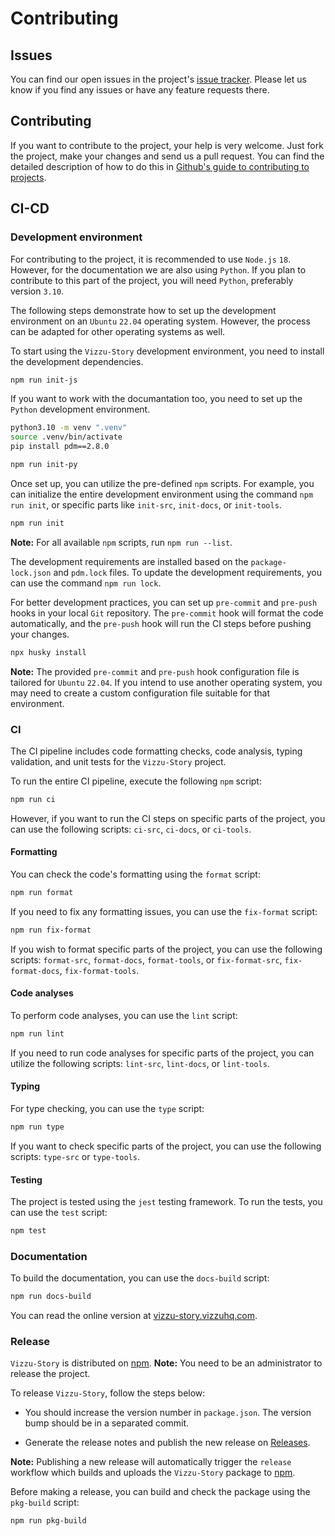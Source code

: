 # Contributing

## Issues

You can find our open issues in the project's
[issue tracker](https://github.com/vizzuhq/vizzu-story-js/issues). Please let us
know if you find any issues or have any feature requests there.

## Contributing

If you want to contribute to the project, your help is very welcome. Just fork
the project, make your changes and send us a pull request. You can find the
detailed description of how to do this in
[Github's guide to contributing to projects](https://docs.github.com/en/get-started/quickstart/contributing-to-projects).

## CI-CD

### Development environment

For contributing to the project, it is recommended to use `Node.js` `18`.
However, for the documentation we are also using `Python`. If you plan to
contribute to this part of the project, you will need `Python`, preferably
version `3.10`.

The following steps demonstrate how to set up the development environment on an
`Ubuntu` `22.04` operating system. However, the process can be adapted for other
operating systems as well.

To start using the `Vizzu-Story` development environment, you need to install
the development dependencies.

```sh
npm run init-js
```

If you want to work with the documantation too, you need to set up the `Python`
development environment.

```sh
python3.10 -m venv ".venv"
source .venv/bin/activate
pip install pdm==2.8.0

npm run init-py
```

Once set up, you can utilize the pre-defined `npm` scripts. For example, you can
initialize the entire development environment using the command `npm run init`,
or specific parts like `init-src`, `init-docs`, or `init-tools`.

```sh
npm run init
```

**Note:** For all available `npm` scripts, run `npm run --list`.

The development requirements are installed based on the `package-lock.json` and
`pdm.lock` files. To update the development requirements, you can use the
command `npm run lock`.

For better development practices, you can set up `pre-commit` and `pre-push`
hooks in your local `Git` repository. The `pre-commit` hook will format the code
automatically, and the `pre-push` hook will run the CI steps before pushing your
changes.

```sh
npx husky install
```

**Note:** The provided `pre-commit` and `pre-push` hook configuration file is
tailored for `Ubuntu` `22.04`. If you intend to use another operating system,
you may need to create a custom configuration file suitable for that
environment.

### CI

The CI pipeline includes code formatting checks, code analysis, typing
validation, and unit tests for the `Vizzu-Story` project.

To run the entire CI pipeline, execute the following `npm` script:

```sh
npm run ci
```

However, if you want to run the CI steps on specific parts of the project, you
can use the following scripts: `ci-src`, `ci-docs`, or `ci-tools`.

#### Formatting

You can check the code's formatting using the `format` script:

```sh
npm run format
```

If you need to fix any formatting issues, you can use the `fix-format` script:

```sh
npm run fix-format
```

If you wish to format specific parts of the project, you can use the following
scripts: `format-src`, `format-docs`, `format-tools`, or `fix-format-src`,
`fix-format-docs`, `fix-format-tools`.

#### Code analyses

To perform code analyses, you can use the `lint` script:

```sh
npm run lint
```

If you need to run code analyses for specific parts of the project, you can
utilize the following scripts: `lint-src`, `lint-docs`, or `lint-tools`.

#### Typing

For type checking, you can use the `type` script:

```sh
npm run type
```

If you want to check specific parts of the project, you can use the following
scripts: `type-src` or `type-tools`.

#### Testing

The project is tested using the `jest` testing framework. To run the tests, you
can use the `test` script:

```sh
npm test
```

### Documentation

To build the documentation, you can use the `docs-build` script:

```sh
npm run docs-build
```

You can read the online version at
[vizzu-story.vizzuhq.com](https://vizzu-story.vizzuhq.com/latest/).

### Release

`Vizzu-Story` is distributed on
[npm](https://www.npmjs.com/package/vizzu-story). **Note:** You need to be an
administrator to release the project.

To release `Vizzu-Story`, follow the steps below:

- You should increase the version number in `package.json`. The version bump
  should be in a separated commit.

- Generate the release notes and publish the new release on
  [Releases](https://github.com/vizzuhq/vizzu-story-js/releases).

**Note:** Publishing a new release will automatically trigger the `release`
workflow which builds and uploads the `Vizzu-Story` package to
[npm](https://www.npmjs.com/package/vizzu-story).

Before making a release, you can build and check the package using the
`pkg-build` script:

```sh
npm run pkg-build
```

